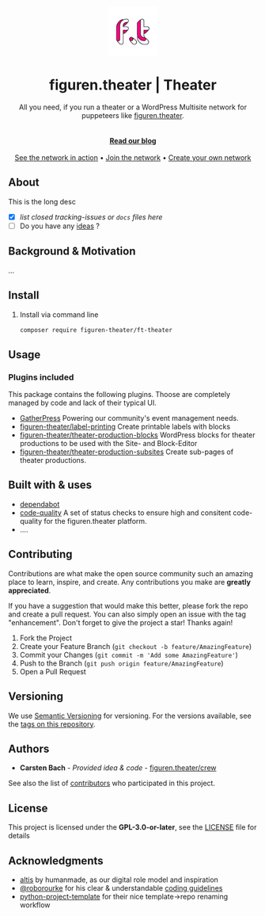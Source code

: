 <!-- PROJECT LOGO -->
<br />
<div align="center">
  <a href="https://github.com/figuren-theater/ft-theater">
    <img src="https://raw.githubusercontent.com/figuren-theater/logos/main/favicon.png" alt="figuren.theater Logo" width="100" height="100">
  </a>

  <h1 align="center">figuren.theater | Theater</h1>

  <p align="center">
    All you need, if you run a theater or a WordPress Multisite network for puppeteers like <a href="https://figuren.theater">figuren.theater</a>.
    <br /><br /><br />
    <a href="https://meta.figuren.theater/blog"><strong>Read our blog</strong></a>
    <br />
    <br />
    <a href="https://figuren.theater">See the network in action</a>
    •
    <a href="https://mein.figuren.theater">Join the network</a>
    •
    <a href="https://websites.fuer.figuren.theater">Create your own network</a>
  </p>
</div>

## About 


This is the long desc

* [x] *list closed tracking-issues or `docs` files here*
* [ ] Do you have any [ideas](https://github.com/figuren-theater/ft-theater/issues/new) ?

## Background & Motivation

...

## Install

1. Install via command line
    ```sh
    composer require figuren-theater/ft-theater
    ```

## Usage

### Plugins included

This package contains the following plugins. 
Thoose are completely managed by code and lack of their typical UI.

* [GatherPress](https://github.com/GatherPress/gatherpress)
    Powering our community's event management needs. 
* [figuren-theater/label-printing](https://github.com/figuren-theater/label-printing)
    Create printable labels with blocks
* [figuren-theater/theater-production-blocks](https://github.com/figuren-theater/theater-production-blocks)
    WordPress blocks for theater productions to be used with the Site- and Block-Editor
* [figuren-theater/theater-production-subsites](https://github.com/figuren-theater/theater-production-subsites)
    Create sub-pages of theater productions.

## Built with & uses

  - [dependabot](/.github/dependabot.yml)
  - [code-quality](https://github.com/figuren-theater/code-quality/)
     A set of status checks to ensure high and consitent code-quality for the figuren.theater platform.
  - ....

## Contributing

Contributions are what make the open source community such an amazing place to learn, inspire, and create. Any contributions you make are **greatly appreciated**.

If you have a suggestion that would make this better, please fork the repo and create a pull request. You can also simply open an issue with the tag "enhancement".
Don't forget to give the project a star! Thanks again!

1. Fork the Project
2. Create your Feature Branch (`git checkout -b feature/AmazingFeature`)
3. Commit your Changes (`git commit -m 'Add some AmazingFeature'`)
4. Push to the Branch (`git push origin feature/AmazingFeature`)
5. Open a Pull Request


## Versioning

We use [Semantic Versioning](http://semver.org/) for versioning. For the versions
available, see the [tags on this repository](https://github.com/figuren-theater/ft-theater/tags).

## Authors

  - **Carsten Bach** - *Provided idea & code* - [figuren.theater/crew](https://figuren.theater/crew/)

See also the list of [contributors](https://github.com/figuren-theater/ft-theater/contributors)
who participated in this project.

## License

This project is licensed under the **GPL-3.0-or-later**, see the [LICENSE](/LICENSE) file for
details

## Acknowledgments

  - [altis](https://github.com/search?q=org%3Ahumanmade+altis) by humanmade, as our digital role model and inspiration
  - [@roborourke](https://github.com/roborourke) for his clear & understandable [coding guidelines](https://docs.altis-dxp.com/guides/code-review/standards/)
  - [python-project-template](https://github.com/rochacbruno/python-project-template) for their nice template->repo renaming workflow

